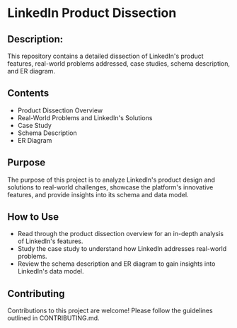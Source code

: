 # LinkedIn Product Dissection

## Description:
This repository contains a detailed dissection of LinkedIn's product features, real-world problems addressed, case studies, schema description, and ER diagram.

## Contents
- Product Dissection Overview
- Real-World Problems and LinkedIn's Solutions
- Case Study
- Schema Description
- ER Diagram

## Purpose
The purpose of this project is to analyze LinkedIn's product design and solutions to real-world challenges, showcase the platform's innovative features, and provide insights into its schema and data model.

## How to Use
- Read through the product dissection overview for an in-depth analysis of LinkedIn's features.
- Study the case study to understand how LinkedIn addresses real-world problems.
- Review the schema description and ER diagram to gain insights into LinkedIn's data model.

## Contributing
Contributions to this project are welcome! Please follow the guidelines outlined in CONTRIBUTING.md.
